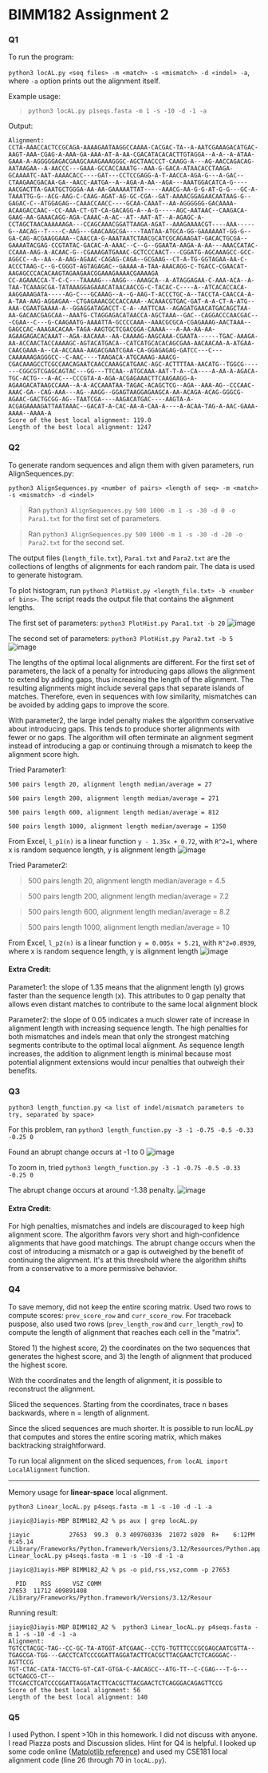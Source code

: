 # BIMM182 Assignment 2
### Q1
To run the program:

`python3 locAL.py <seq files> -m <match> -s <mismatch> -d <indel> -a`, where `-a` option prints out the alignment itself.

Example usage:

>`python3 locAL.py p1seqs.fasta -m 1 -s -10 -d -1 -a`

Output:
```
Alignment:
CCTA-AAACCACTCCGCAGA-AAAAGAATAAGGCCAAAA-CACGAC-TA--A-AATCGAAAGACATGAC-AAGT-AAA-CGAG-A-AAA-GA-AAA-AT-A-AA-CGACATACACACTTGTAGGA--A-A--A-ATAA-GAAA-A-AGGGGGAGACGAAGCAAAGAAAGGGC-AGCTAACCCT-CAAGG-A---AG-AACCAGACAG-AATAAGAA--A-AACCC---GAAA-GCCACCAAATG--AAA-G-GACA-ATAACACCTAAGA-GCAAAATC-AAT-AAAACACC----GAT---CCTCCGAGG-A-T-AACCA-AGA-G---A-GAC--CTAAGAACGACAA-GA--AACC-AATGA--A--AGA-A-AA--AGA---AAATGGACATCA-G----AACGACTTA-GAATGCTGGGA-AA-AA-GAAAAATTAT-----AAACG-AA-G-G-AT-G-G---GC-A-TAAATTG-G--ACG-AAG-C-CAAG-AGAT-AG-GC-CGA--GAT-AAAACGGAGAACAATAAG-G--GAGAC-C--ATGGAGAG--CAAACCAACC----GCAA-CAAAT--AA-AGGGGGG-GACAAAA-ACAAGACCAAC--CC-AAA-CT-GT-CA-GACAGG-A--A-G-----AGC-AATAAC--CAAGACA-GAAG-AA-GAAACAGG-AGA-CAAAC-A-AC--AT--AAT-AT--A-AGAGC-A-CCTAGCTAACAAAAAAGA---CCAGCAAACGGATTAAGA-AGAT--AAAGAAAACGT----AAA-----G--AACAG--T----C-AAG---GAACAAGCGA----TAATAA-ATGCA-GG-GAAAAAAT-GG-G--GA-CAG-ACGAAGGAAA--CAACCA-G-AAATAATCTAACGCATCGCAGAAGAT-GACACTGCGA--GAAAATACGAG-CCGTATAC-GACAC-A-AAAC--C--G--GGAATA-AAGA-A-AA---AAACCATAC-CCAAA-AAG-A-ACAAC-G--CGAAAGATGAAAC-GCTCCCAACT---CGGATG-AGCAAAGCC-GCC-AGGCC--A--AA--A-AAG-AGAAC-CAGAG-CAGA--GCGAAG--CT-A-TG-GGTAGAA-AA-C-ACCCTAAG-C--G-CGGGT-AGTAGAGAC--GAAAA-A-TAA-AAACAGG-C-TGACC-CGAACAT-AAGAGCCCACACAAGTAGAAGAACGGAAAGAAAACGAAAAGA
CC-AGAAACCA-T-C-C---TAAAAG---AAGG---AAAGCA--A-ATAGGAGAA-C-AAA-ACA--A-TAA-TCAAAGCGA-TATAAAGGAGAAACATAACAACCG-C-TACAC-C----A--ATCACACCACA-AAGGAAAGATA-----AG-C---GCAAAG--A--G-AAG-T-ACCCTGC-A--TACCTA-CAACCA-A-A-TAA-AAG-AGGAGAA--CTGAGAAACGCCACCAAA--ACAAACGTGAC-GAT-A-A-CT-A-ATG--AAA-CGAATGAAAA-A--GGAGGATAGACCT-C-A--AATTCAA--AGAGATGAACATGACAGCTAA-AA-GACAACGAGCAA--AAATG-CTAGGAGACATAACCA-AGCTAAA--GAC--CAGGACCCAACGAC---CGAA--C---G-CAAGAATG-AAAATTA-GCCCCAAA--AAACGCGCA-CGAGAAAG-AACTAAA--GAGCCAC-AAAGACACAA-TAGA-AAGTGCTCGACGGA-CAAAA---A-AA-AA-AA-AGAAGAGACACAAAT--AGA-AACAAA--AA-CAAAAG-AAGCAAA-CGAATA------TGAC-AAAGA-AA-ACCAACTACCAAAAGC-AGTACATGACA--CATCATGCACACAGCGAA-AACAACAA-A-ATGAA-CAACGAAA-A--CA-ACCAAA-AAGACGAATCGAA-CA-GGAGAGAG-GATCC---C---CAAAAAAGAGGGCC--C-AAC----TAAGACA-ATGCAAAG-AAACG-CGACAAAGCCTCGCCAACAGAATCAACCAAAGCATGAAC-AGC-ACTTTTAA-AACATG--TGGCG-------CGGCGTCGAGCAGTAC---GG---TTCAA--ATGCAAA-AAT-T-A--CA----A-AA-A-AGACA-TGC-ACTG---A-AC---CCCGTA-A-AGA-ACGAGAAACTTCAAGAAGG-A-AGAAGACATAAGCCAAA--A-A-ACCAAATAA-TAGAC-ACAGCTCG--AGA--AAA-AG--CCCAAC-AAAC-GA--CAG-AAA---AG--AAGG--GGAGTAAGGAGAAGCA-AA-ACAGA-ACAG-GGGCG-AGAAC-GACTGCGG-AG--TAATCGA----AAGACATGAC----AAGTA-A-ACGAGAAAAGATTAATAAAC--GACAT-A-CAC-AA-A-CAA-A----A-ACAA-TAG-A-AAC-GAAA-AAAA--AAAA-A
Score of the best local alignment: 119.0
Length of the best local alignment: 1247
```

### Q2
To generate random sequences and align them with given parameters, run AlignSequences.py:

`python3 AlignSequences.py <number of pairs> <length of seq> -m <match> -s <mismatch> -d <indel>`

>Ran `python3 AlignSequences.py 500 1000 -m 1 -s -30 -d 0 -o Para1.txt` for the first set of parameters. 

>Ran `python3 AlignSequences.py 500 1000 -m 1 -s -30 -d -20 -o Para2.txt` for the second set.

The output files (`length_file.txt`), `Para1.txt` and `Para2.txt` are the collections of lengths of alignments for each random pair. The data is used to generate histogram.

To plot histogram, run `python3 PlotHist.py <length_file.txt> -b <number of bins>`. The script reads the output file that contains the alignment lengths.

The first set of parameters:
`python3 PlotHist.py Para1.txt -b 20`
![image](./Histograms/Parameter1.png)

The second set of parameters:
`python3 PlotHist.py Para2.txt -b 5`
![image](./Histograms/Parameter2.png)

The lengths of the optimal local alignments are different. 
For the first set of parameters, the lack of a penalty for introducing gaps allows the alignment to extend by adding gaps, thus increasing the length of the alignment. The resulting alignments might include several gaps that separate islands of matches. Therefore, even in sequences with low similarity,  mismatches can be avoided by adding gaps to improve the score.

With parameter2, the large indel penalty makes the algorithm conservative about introducing gaps. This tends to produce shorter alignments with fewer or no gaps. The algorithm will often terminate an alignment segment instead of introducing a gap or continuing through a mismatch to keep the alignment score high.

Tried Parameter1: 
```
500 pairs length 20, alignment length median/average = 27

500 pairs length 200, alignment length median/average = 271

500 pairs length 600, alignment length median/average = 812

500 pairs length 1000, alignment length median/average = 1350
```
From Excel, `l_p1(n)` is a linear function `y - 1.35x + 0.72`, with `R^2=1`, where x is random sequence length, y is alignment length
![image](./Histograms/Para1_Trend.png)

Tried Parameter2: 

>500 pairs length 20, alignment length median/average = 4.5

>500 pairs length 200, alignment length median/average = 7.2

>500 pairs length 600, alignment length median/average = 8.2

>500 pairs length 1000, alignment length median/average = 10

From Excel, `l_p2(n)` is a linear function `y = 0.005x + 5.21`, with `R^2=0.8939`, where x is random sequence length, y is alignment length
![image](./Histograms/Para2_Trend.png)

#### Extra Credit:
Parameter1: the slope of 1.35 means that the alignment length (y) grows faster than the sequence length (x). This attributes to 0 gap penalty that allows even distant matches to contribute to the same local alignment block

Parameter2: the slope of 0.05 indicates a much slower rate of increase in alignment length with increasing sequence length. The high penalties for both mismatches and indels mean that only the strongest matching segments contribute to the optimal local alignment. As sequence length increases, the addition to alignment length is minimal because most potential alignment extensions would incur penalties that outweigh their benefits.

### Q3
`python3 length_function.py <a list of indel/mismatch parameters to try, separated by space>`

For this problem, ran `python3 length_function.py -3 -1 -0.75 -0.5 -0.33 -0.25 0`

Found an abrupt change occurs at -1 to 0
![image](Histograms/Alignment_lengths.png)

To zoom in, tried `python3 length_function.py -3 -1 -0.75 -0.5 -0.33 -0.25 0`

The abrupt change occurs at around -1.38 penalty.
![image](Histograms/Alignment_lengths_zoom_in.png)

#### Extra Credit:
For high penalties, mismatches and indels are discouraged to keep high alignment score. The algorithm favors very short and high-confidence alignments that have good matchings. The abrupt change occurs when the cost of introducing a mismatch or a gap is outweighed by the benefit of continuing the alignment. It's at this threshold where the algorithm shifts from a conservative to a more permissive behavior.

### Q4
To save memory, did not keep the entire scoring matrix. Used two rows to compute scores: `prev_score_row` and `curr_score_row`. For traceback puspose, also used two rows (`prev_length_row` and `curr_length_row`) to compute the length of alignment that reaches each cell in the "matrix". 

Stored 1) the highest score, 2) the coordinates on the two sequences that generates the highest score, and 3) the length of alignment that produced the highest score.

With the coordinates and the length of alignment, it is possible to reconstruct the alignment.

Sliced the sequences. Starting from the coordinates, trace n bases backwards, where n = length of alignment.

Since the sliced sequences are much shorter. It is possible to run locAL.py that computes and stores the entire scoring matrix, which makes backtracking straightforward.

To run local alignment on the sliced sequences, `from locAL import LocalAlignment` function.

---
Memory usage for **linear-space** local alignment.

`python3 Linear_locAL.py p4seqs.fasta -m 1 -s -10 -d -1 -a`

```
jiayic@Jiayis-MBP BIMM182_A2 % ps aux | grep locAL.py

jiayic           27653  99.3  0.3 409760336  21072 s020  R+    6:12PM   0:45.14 /Library/Frameworks/Python.framework/Versions/3.12/Resources/Python.app/Contents/MacOS/Python Linear_locAL.py p4seqs.fasta -m 1 -s -10 -d -1 -a

jiayic@Jiayis-MBP BIMM182_A2 % ps -o pid,rss,vsz,comm -p 27653

  PID    RSS      VSZ COMM
27653  11712 409891408 /Library/Frameworks/Python.framework/Versions/3.12/Resour
```
Running result:
```
jiayic@Jiayis-MBP BIMM182_A2 %  python3 Linear_locAL.py p4seqs.fasta -m 1 -s -10 -d -1 -a
Alignment:
TGTCCTACGC-TAG--CC-GC-TA-ATGGT-ATCGAAC--CCTG-TGTTTCCCGCGAGCAATCGTTA--TGAGCGA-TGG---GACCTCATCCCGGATTAGGATACTTCACGCTTACGAACTCTCAGGGAC--AGTTCCG
TGT-CTAC-CATA-TACCTG-GT-CAT-GTGA-C-AACAGCC--ATG-TT--C-CGAG---T-G---GCTGAGCG-CT--TTCGACCTCATCCCGGATTAGGATACTTCACGCTTACGAACTCTCAGGGACAGAGTTCCG
Score of the best local alignment: 56
Length of the best local alignment: 140
```

### Q5
I used Python. I spent >10h in this homework. I did not discuss with anyone. I read Piazza posts and Discussion slides. Hint for Q4 is helpful. I looked up some code online ([Matplotlib reference](https://matplotlib.org/stable/api/_as_gen/matplotlib.pyplot.hist.html)) and used my CSE181 local alignment code (line 26 through 70 in `locAL.py`).

